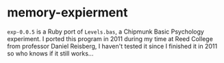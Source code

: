 memory-expierment
=================

`exp-0.0.5` is a Ruby port of `Levels.bas`, a Chipmunk Basic Psychology experiment. I ported this program in 2011 during my time at Reed College from professor Daniel Reisberg, I haven't tested it since I finished it in 2011 so who knows if it still works...